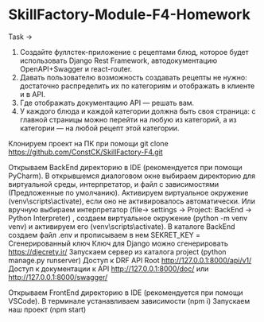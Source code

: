 # SkillFactory-Module-F4-Homework

Task ->

1. Создайте фуллстек-приложение с рецептами блюд, которое будет использовать Django Rest Framework, автодокументацию OpenAPI+Swagger и react-router.
2. Давать пользователю возможность создавать рецепты не нужно: достаточно распределить их по категориям и отображать в клиенте и в API.
3. Где отображать документацию API — решать вам.
4. У каждого блюда и каждой категории должна быть своя страница: с главной страницы можно перейти на любую из категорий, а из категории — на любой рецепт этой категории.

Клонируем проект на ПК при помощи git clone https://github.com/ConstCK/SkillFactory-F4.git

Открываем BackEnd директорию в IDE (рекомендуется при помощи PyCharm).
В открывшемся диалоговом окне выбираем директорию для виртуальной среды, интерпретатор, и файл с зависимостями (Предложенные по умолчанию).
Активируем виртуальное окружение (venv\scripts\activate), если оно не активировалось автоматически.
Или вручную выбираем интерпретатор (file-> settings -> Project: BackEnd -> Python Interpreter) ,
создаем виртуальное окружение (python -m venv venv) и активируем его (venv\scripts\activate).
В каталоге BackEnd создаем файл .env и прописываем в нем SEKRET_KEY = Сгенерированный ключ
Ключ для Django можно сгенерировать https://djecrety.ir/
Запускаем сервер из каталога project (python manage.py runserver)
Доступ к DRF API Root http://127.0.0.1:8000/api/v1/
Доступ к документации к API http://127.0.0.1:8000/doc/ или http://127.0.0.1:8000/swagger/

Открываем FrontEnd директорию в IDE (рекомендуется при помощи VSCode).
В терминале устанавливаем зависимости (npm i)
Запускаем наш проект (npm start)
